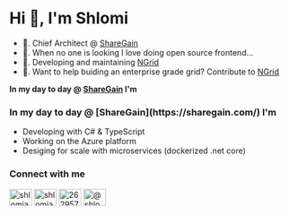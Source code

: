 # Hi 👋, I'm Shlomi

- 🚀.  Chief Architect @ [ShareGain](https://sharegain.com/) 
- 🤫.  When no one is looking I love doing open source frontend... 
- 🔭.  Developing and maintaining [NGrid](https://shlomiassaf.github.io/ngrid/)
- 👯.  Want to help buiding an enterprise grade grid? Contribute to [NGrid](https://github.com/shlomiassaf/ngrid)

**In my day to day @ [ShareGain](https://sharegain.com/) I'm**
<h3 align="left">In my day to day @ [ShareGain](https://sharegain.com/) I'm</h3>

- Developing with C# & TypeScript
- Working on the Azure platform
- Desiging for scale with microservices (dockerized .net core)


<h3 align="left">Connect with me</h3>
<p align="left">
<a href="https://twitter.com/shlomiassaf" target="blank"><img align="center" src="https://cdn.jsdelivr.net/npm/simple-icons@3.0.1/icons/twitter.svg" alt="shlomiassaf" height="30" width="40" /></a>
<a href="https://linkedin.com/in/shlomiassaf" target="blank"><img align="center" src="https://cdn.jsdelivr.net/npm/simple-icons@3.0.1/icons/linkedin.svg" alt="shlomiassaf" height="30" width="40" /></a>
<a href="https://stackoverflow.com/users/2629573" target="blank"><img align="center" src="https://cdn.jsdelivr.net/npm/simple-icons@3.0.1/icons/stackoverflow.svg" alt="2629573" height="30" width="40" /></a>
<a href="https://medium.com/@shlomiassaf" target="blank"><img align="center" src="https://cdn.jsdelivr.net/npm/simple-icons@3.0.1/icons/medium.svg" alt="@shlomiassaf" height="30" width="40" /></a>
</p>

